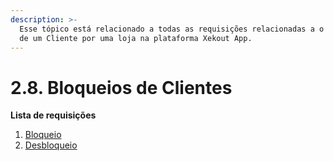 ```yaml
---
description: >-
  Esse tópico está relacionado a todas as requisições relacionadas a o Bloqueio
  de um Cliente por uma loja na plataforma Xekout App.
---
```


# 2.8. Bloqueios de Clientes

**Lista de requisições**

1. [Bloqueio](bloquear-cliente-de-uma-loja.md)
2. [Desbloqueio](desbloquear-cliente-de-uma-loja.md)

